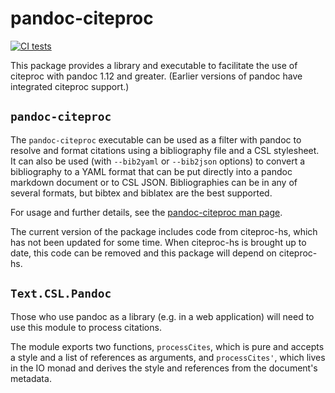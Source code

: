 pandoc-citeproc
===============

[![CI
tests](https://github.com/jgm/pandoc-citeproc/workflows/CI%20tests/badge.svg)](https://github.com/jgm/pandoc-citeproc/actions)


This package provides a library and executable to facilitate the use of
citeproc with pandoc 1.12 and greater.  (Earlier versions of pandoc have
integrated citeproc support.)

`pandoc-citeproc`
-----------------

The `pandoc-citeproc` executable can be used as a filter with pandoc to
resolve and format citations using a bibliography file and a CSL
stylesheet.  It can also be used (with `--bib2yaml` or `--bib2json`
options) to convert a bibliography to a YAML format that can be put
directly into a pandoc markdown document or to CSL JSON.  Bibliographies
can be in any of several formats, but bibtex and biblatex are the best
supported.

For usage and further details, see the [pandoc-citeproc man
page](https://github.com/jgm/pandoc-citeproc/blob/master/man/pandoc-citeproc.1.md).

The current version of the package includes code from citeproc-hs,
which has not been updated for some time.  When citeproc-hs is brought
up to date, this code can be removed and this package will depend
on citeproc-hs.

`Text.CSL.Pandoc`
-----------------

Those who use pandoc as a library (e.g. in a web application) will
need to use this module to process citations.

The module exports two functions, `processCites`, which is pure and
accepts a style and a list of references as arguments, and
`processCites'`, which lives in the IO monad and derives the style
and references from the document's metadata.

